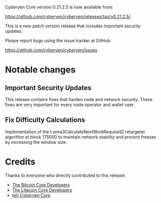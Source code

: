 Cyberyen Core version 0.21.2.5 is now available from:

 <https://github.com/cyberyen/cyberyen/releases/tag/v0.21.2.5/>.

This is a new patch version release that includes important security updates.

Please report bugs using the issue tracker at GitHub:

  <https://github.com/cyberyen/cyberyen/issues>

Notable changes
===============

Important Security Updates
--------------------------

This release contains fixes that harden node and network security. These fixes are very important for every node operator and wallet user.

Fix Difficulty Calculations
---------------

Implementation of the Lwma3CalculateNextWorkRequired2 retargeter algorithm at block 175000 to maintain network stability and prevent freezes by increasing the window size.


Credits
=======

Thanks to everyone who directly contributed to this release:

- [The Bitcoin Core Developers](https://github.com/bitcoin/bitcoin/tree/master/doc/release-notes)
- [The Litecoin Core Developers](https://github.com/litecoin-project/litecoin/tree/master/doc/release-notes)
- [teh Cyberyen Core](https://github.com/cyberyen/cyberyen/tree/master/doc/release-notes)
